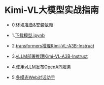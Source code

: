 # Kimi-VL大模型实战指南



- 0.[环境准备&安装依赖](Kimi-VL-Prepare.ipynb)


- 1.[下载模型.ipynb](download_model.ipynb)


- 2.[transformers推理Kimi-VL-A3B-Instruct](transformers_Kimi-VL-A3B-Instruct.ipynb)


- 3.[vLLM部署推理Kimi-VL-A3B-Instruct](vLLM_Kimi-VL-A3B-Instruct.ipynb)


- 4.[使用vLLM发布OpenAPI服务](bash_vllm-serve.md)


- 5.[多模态Web对话助手](%E5%A4%9A%E6%A8%A1%E6%80%81Web%E5%AF%B9%E8%AF%9D%E5%8A%A9%E6%89%8B.md)